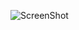 ![ScreenShot](https://raw.githubusercontent.com/sahil3276/NCIIPC-W3B/main/Web%20Challenges/Health%20Care/6.jpg)

